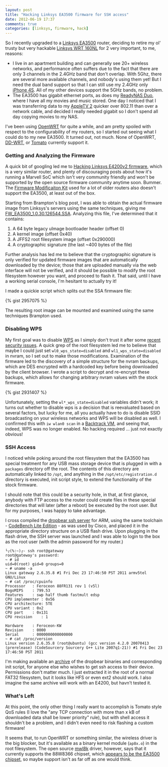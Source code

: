 ```yaml
---
layout: post
title: "Hacking Linksys EA3500 firmware for SSH access"
date: 2012-06-19 17:37
comments: true
categories: [linksys, firmware, hack]
---
```


So I recently upgraded to a [Linksys EA3500](http://homesupport.cisco.com/en-us/support/routers/EA3500) router, deciding to retire my ol' trusty but very hackable [Linksys WRT 160NL](http://homesupport.cisco.com/en-us/wireless/lbc/WRT160NL) for 2 very important, to me, reasons:

- I live in an apartment building and can generally see 20+ wireless networks, and performance often suffers due to the fact that there are only 3 channels in the 2.4GHz band that don't overlap.  With 5Ghz, there are several more available channels, and nobody's using them yet!  But I need the dual band support so that I can still use my 2.4GHz only [iPhone 4S](http://www.apple.com/iphone/).  All of my other devices support the 5GHz bands, no problem.
- The EA3500 has gigabit ethernet ports, as does my [ReadyNAS Duo](http://www.netgear.com/home/products/storage/prosumer/), where I have all my movies and music stored.  One day I noticed that I was transferring data to my [AppleTV 2](http://www.apple.com/appletv/) quicker over 802.11 than over a network cable, and decided I really needed gigabit so I don't spend all day copying movies to my NAS.

I've been using [OpenWRT](http://openwrt.org) for quite a while, and am pretty spoiled with respect to the configurability of my routers, so I started out seeing what I could do to my new EA3500.  It turned out, not much.  None of OpenWRT, [DD-WRT](http://www.dd-wrt.com), or [Tomato](http://www.polarcloud.com/tomato) currently support it.

### Getting and Analyzing the Firmware

A quick bit of googling led me to [Hacking Linksys E4200v2 firmware](http://bramp.net/blog/2012/01/hacking-linksys-e4200v2-firmware/), which is a very similar router, and plenty of discouraging posts about how it's running a Marvell SoC which isn't very community friendly and won't be supported by the open source firmware community anytime soon.  Bummer.  The [Firmware Modificaiton Kit](http://code.google.com/p/firmware-mod-kit/) used for a lot of older routers also doesn't support the EA3500, at least out of the box.

Starting from Brampton's blog post, I was able to obtain the actual firmware image from Linksys's servers using the same techniques, giving me [FW_EA3500_1.0.30.126544.SSA](http://download.linksys.com/updates/to0037158864.pdx/FW_EA3500_1.0.30.126544.SSA).  Analyzing this file, I've determined that it contains:

1. A 64 byte legacy uImage bootloader header (offset 0)
1. A kernel image (offset 0x40)
1. A JFFS2 root filesystem image (offset 0x290000)
1. A cryptographic signature (the last ~400 bytes of the file)

Further analysis has led me to believe that the cryptographic signature is only verified for updated firmware images that are automatically downloaded by the device; those that are uploaded manually via the web interface will not be verified, and it should be possible to modify the root filesystem however you want, and proceed to flash it.  That said, until I have a working serial console, I'm hesitant to actually try it!

I made a quickie script which splits out the SSA firmware file:

{% gist 2957075 %}

The resulting root image can be mounted and examined using the same techniques Brampton used.

### Disabling WPS

My first goal was to disable [WPS](http://en.wikipedia.org/wiki/Wi-Fi_Protected_Setup) as I simply don't trust it after some [recent security issues](http://www.smallnetbuilder.com/wireless/wireless-features/31664-waiting-for-the-wps-fix).  A quick grep of the root filesystem led me to believe that maybe I could just set `wl0_wps_state=disabled` and `wl1_wps_state=disabled` in nvram, so I set out to make those modifications.  Examination of the firmware led to the discovery of a simple structure for the nvram backups, which are DES encrypted with a hardcoded key before being downloaded by the client browser.  I wrote a script to decrypt and re-encrypt these backups, which allows for changing arbitrary nvram values with the stock firmware.

{% gist 2931407 %}

Unfortunately, setting the `wl*_wps_state=disabled` variables didn't work; it turns out whether to disable wps is a decision that is reevaluated based on several factors, but lucky for me, all you actually have to do is disable SSID broadcasting on your wireless networks and WPS will be disabled as well.  I confirmed this with `iw wlan0 scan` in a [Backtrack VM](http://www.backtrack-linux.org/), and seeing that, indeed, WPS was no longer enabled.  No hacking required ... just not exactly obvious!

### SSH Access

I noticed while poking around the root filesystem that the EA3500 has special treatment for any USB mass storage device that is plugged in with a `packages` directory off the root.  The contents of this directory are automatically linked to `/opt`, and anything in the `/opt/etc/registration.d` directory is executed, init script style, to extend the functionality of the stock firmware.

I should note that this could be a security hole, in that, at first glance, anybody with FTP access to the router could create files in these special directories that will later (after a reboot) be executed by the root user.  But for my purposes, I was happy to take advantage.

I cross compiled the [dropbear ssh server](https://matt.ucc.asn.au/dropbear/dropbear.html) for ARM, using the same toolchain - [CodeBench Lite Edition](http://www.mentor.com/embedded-software/sourcery-tools/sourcery-codebench/editions/lite-edition/) - as was used by Cisco, and placed it in the appropriate directory structure on a USB flash drive.  Upon plugging in the flash drive, the SSH server was launched and I was able to login to the box as the root user (with the admin password for my router.)

```
└┌(%:~)┌- ssh root@gateway 
root@gateway's password: 
~ # id
uid=0(root) gid=0 groups=0
~ # uname -a
Linux gateway 2.6.35.8 #1 Fri Dec 23 17:46:50 PST 2011 armv5tel GNU/Linux
~ # cat /proc/cpuinfo 
Processor   : Feroceon 88FR131 rev 1 (v5l)
BogoMIPS    : 799.53
Features    : swp half thumb fastmult edsp 
CPU implementer : 0x56
CPU architecture: 5TE
CPU variant : 0x2
CPU part    : 0x131
CPU revision    : 1

Hardware    : Feroceon-KW
Revision    : 0000
Serial      : 0000000000000000
~ # cat /proc/version 
Linux version 2.6.35.8 (root@ubuntu) (gcc version 4.2.0 20070413 (prerelease) (CodeSourcery Sourcery G++ Lite 2007q1-21)) #1 Fri Dec 23 17:46:50 PST 2011
```

I'm making available an [archive](files/linksys-ea3500-dropbear.zip) of the dropbear binaries and corresponding init script, for anyone else who wishes to get ssh access to their device.  Permissions don't matter much.  I just extracted it in the root of a normal FAT32 filesystem, but it looks like HFS or even ext2 should work.  I also imagine the same archive will work with an E4200, but havn't tested it.

### What's Left

At this point, the only other thing I really want to accomplish is Tomato style QoS rules (I love the "any TCP connection with more than x kB of downloaded data shall be lower priority" rule), but with shell access it shouldn't be a problem, and I didn't even need to risk flashing a custom firmware!

It seems that, to run OpenWRT or something similar, the wireless driver is the big blocker, but it's available as a binary kernel module (`ap8x.o`) in the root filesystem.  The open source [mwl8k](http://linuxwireless.org/en/users/Drivers/mwl8k) driver, however, says that it currently supports the 88W8366 chipset, which [appears to be the EA3500 chipset](http://www.techinfodepot.info/index.php/Linksys_EA3500), so maybe support isn't as far off as one would think.

